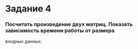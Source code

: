 # Задание 4

### Посчитать произведение двух матриц. Показать зависимость времени работы от размера
входных данных.